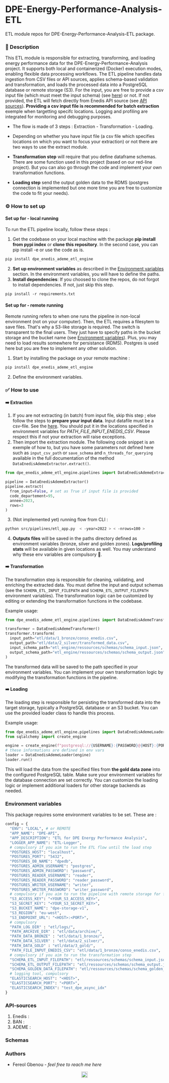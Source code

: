 # DPE-Energy-Performance-Analysis-ETL
ETL module repos for DPE-Energy-Performance-Analysis-ETL package.

### 📃 Description

This ETL module is responsible for extracting, transforming, and loading energy performance data for the DPE-Energy-Performance-Analysis project. It supports both local and containerized (Docker) execution modes, enabling flexible data processing workflows. The ETL pipeline handles data ingestion from CSV files or API sources, applies schema-based validation and transformation, and loads the processed data into a PostgreSQL database or remote storage (S3). For the input, you are free to provide a csv input file (which must meet the input schema) (see [here](input_schema.placeholder)) or not. If not provided, the ETL will fetch directly from Enedis API source (see [API sources](#API-sources)). **Providing a csv input file is recommended for batch extraction** exemple when targetting specifc locations. Logging and profiling are integrated for monitoring and debugging purposes.

- The flow is made of 3 steps : Extraction - Transformation - Loading.

- Depending on whether you have input file (a csv file which specifies locations on which you want to focus your extraction) or not there are two ways to use the extract module.  

- **Transformation step** will require that you define dataframe schemas. There are some function used in this project (based on our red-line project). But you can also go through the code and implement your own transformation functions.

- **Loading step** send the output golden data to the RDMS (postgres connection is implemented but one more time you are free to customize the code to fit your needs).


### ⚙️ How to set up 

#### Set up for - local running
  To run the ETL pipeline locally, follow these steps :
1. Get the codebase on your local machine with the package **pip install from pypi index** or **clone this repository**. In the second case, you can pip install -e or use the code as is.
  ````bash
  pip install dpe_enedis_ademe_etl_engine
  ````
2. **Set up environment variables** as described in the [Environment variables](#environment-variables) section. In the environment variables, you will have to define the paths.
3. **Install dependencies**:
  If you choosed to clone the repos, do not forgot to install dependencies. If not, just skip this step.
  ```
  pip install -r requirements.txt
  ```
#### Set up for - remote running
  Remote running refers to when one runs the pipeline in non-local environment (not on your computer). Then, the ETL requires a filesytem to save files. That's why a S3-like storage is required. The switch is transparent to the final users. They just have to specify paths in the bucket storage and the bucket name (see [Environment variables](#environment-variables)). Plus, you may need to load results somewhere for persistance (RDMS). Postgres is used here but you are free to implement any other solution.  

1. Start by installing the package on your remote machine :
  ````bash
  pip install dpe_enedis_ademe_etl_engine
  ````
2. Define the environment variables.

### ✅ How to use

#### ➡️ Extraction 
1. If you are not extracting (in batch) from input file, skip this step ; else follow the steps to **prepare your input data**. Input datafile must be a csv-file. See the [here](input_schema.placeholder). You should put it in the locations specified in environment variables for *PATH_FILE_INPUT_ENEDIS_CSV*. Please respect this if not your extraction will raise exceptions.
2. Then import the extraction module. The following code snippet is an exemple of how to, but you have some parameters not defined here such as `input_csv_path` or `save_schema` and `n_threads_for_querying` available in the full documentation of the method `DataEnedisAdemeExtractor.extract()`.
  ```python
  from dpe_enedis_ademe_etl_engine.pipelines import DataEnedisAdemeExtractor

  pipeline = DataEnedisAdemeExtractor()
  pipeline.extract(
    from_input=False, # set as True if input file is provided
    code_departement=95, 
    annee=2023, 
    rows=3
  )
  ```

3. (Not implemented yet) running flow from CLI :
  ```bash
  python src/pipelines/etl_app.py  < -year=2022 > < -nrows=100 >
  ```

4. **Outputs files** will be saved in the paths directory defined as environment variables (bronze, silver and golden zones). **Logs/profiling stats** will be available in given locations as well. You may understand why these env variables are compulsory 🧏.

#### ➡️ Transformation
The transformation step is responsible for cleaning, validating, and enriching the extracted data. You must define the input and output schemas (see the `SCHEMA_ETL_INPUT_FILEPATH` and `SCHEMA_ETL_OUTPUT_FILEPATH` environment variables). The transformation logic can be customized by editing or extending the transformation functions in the codebase.

Example usage:
```python
from dpe_enedis_ademe_etl_engine.pipelines import DataEnedisAdemeTransformer

transformer = DataEnedisAdemeTransformer()
transformer.transform(
  input_path="etl/data/1_bronze/conso_enedis.csv",
  output_path="etl/data/2_silver/transformed_data.csv",
  input_schema_path="etl_engine/ressources/schemas/schema_input.json",
  output_schema_path="etl_engine/ressources/schemas/schema_output.json"
)
```
The transformed data will be saved to the path specified in your environment variables. You can implement your own transformation logic by modifying the transformation functions in the pipeline.

#### ➡️ Loading
The loading step is responsible for persisting the transformed data into the target storage, typically a PostgreSQL database or an S3 bucket. You can use the provided loader class to handle this process.

Example usage:
```python
from dpe_enedis_ademe_etl_engine.pipelines import DataEnedisAdemeLoader
from sqlalchemy import create_engine

engine = create_engine(f"postgresql://{USERNAME}:{PASSWORD}@{HOST}:{PORT}/{DATABASE}")
# these informations are defined in env vars
loader = DataEnedisAdemeLoader(engine)
loader.run()
```
This will load the data from the specified files from **the gold data zone** into the configured PostgreSQL table. Make sure your environment variables for the database connection are set correctly. You can customize the loading logic or implement additional loaders for other storage backends as needed.

### Environment variables

This package requires some environment variables to be set. These are :

````python
config = {
  "ENV": "LOCAL", # or REMOTE
  "APP_NAME": "DPE-API",
  "APP_DESCRIPTION": "ETL for DPE Energy Performance Analysis",
  "LOGGER_APP_NAME": "ETL-Logger",
  # compulsory if you aim to run the ETL flow until the load step
  "POSTGRES_HOST": "localhost",
  "POSTGRES_PORT": "5432",
  "POSTGRES_DB_NAME": "dpedb",
  "POSTGRES_ADMIN_USERNAME": "postgres",
  "POSTGRES_ADMIN_PASSWORD": "password",
  "POSTGRES_READER_USERNAME": "reader",
  "POSTGRES_READER_PASSWORD": "reader_password",
  "POSTGRES_WRITER_USERNAME": "writer",
  "POSTGRES_WRITER_PASSWORD": "writer_password",
  # compulsory if you aim to run the pipeline with remote storage for files
  "S3_ACCESS_KEY": "<YOUR_S3_ACCESS_KEY>",
  "S3_SECRET_KEY": "<YOUR_S3_SECRET_KEY>",
  "S3_BUCKET_NAME": "dpe-storage-v1",
  "S3_REGION": "eu-west",
  "S3_ENDPOINT_URL": "<HOST>:<PORT>",
  # compulsory
  "PATH_LOG_DIR" : "etl/logs/",
  "PATH_ARCHIVE_DIR" : "etl/data/archive/",
  "PATH_DATA_BRONZE" : "etl/data/1_bronze/",
  "PATH_DATA_SILVER" : "etl/data/2_silver/",
  "PATH_DATA_GOLD" : "etl/data/3_gold/",
  "PATH_FILE_INPUT_ENEDIS_CSV": "etl/data/1_bronze/conso_enedis.csv",
  # compulsory if you aim to run the transformation step
  "SCHEMA_ETL_INPUT_FILEPATH": "etl/ressources/schemas/schema_input.json",
  "SCHEMA_ETL_OUTPUT_FILEPATH": "etl/ressources/schemas/schema_output.json",
  "SCHEMA_GOLDEN_DATA_FILEPATH": "etl/ressources/schemas/schema_golden_data.json",
  # logging tool, compulsory
  "ELASTICSEARCH_HOST": "<HOST>",
  "ELASTICSEARCH_PORT": "<PORT>",
  "ELASTICSEARCH_INDEX": "test_dpe_async_idx"
}
````

### API-sources
1. Enedis : 
2. BAN : 
3. ADEME : 

### Schemas

### Authors 
- Fereol Gbenou - *feel free to reach me here*
<p align="center">
  <a href="https://www.linkedin.com/in/fereol-gbenou/" target="_blank">
    <img align="center" alt="LinkedIn" height="20" src="https://raw.githubusercontent.com/rahuldkjain/github-profile-readme-generator/master/src/images/icons/Social/linked-in-alt.svg" width="20"/>
  </a>
</p>